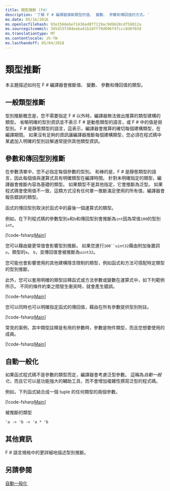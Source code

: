 ```yaml
---
title: 類型推斷 (F#)
description: '了解 F # 編譯器推斷類型的值、 變數、 參數和傳回值的方式。'
ms.date: 05/16/2016
ms.openlocfilehash: 93e1568ebe71436ad8f7119ac9d9628cdf58012a
ms.sourcegitcommit: 3d5d33f384eeba41b2dff79d096f47ccc8d8f03d
ms.translationtype: MT
ms.contentlocale: zh-TW
ms.lasthandoff: 05/04/2018
---
```

# <a name="type-inference"></a>類型推斷

本主題描述如何在 F # 編譯器會推斷值、 變數、 參數和傳回值的類型。

## <a name="type-inference-in-general"></a>一般類型推斷
型別推斷概念是，您不需要指定 F # 以外時，編譯器無法做出推算的類型建構的類型。 省略明確的型別資訊並不表示 F # 是動態類型的語言，或 F # 中的值是弱型別。 F # 是靜態類型的語言，這表示，編譯器會推算的確切每個建構類型，在編譯期間。 如果沒有足夠的資訊讓編譯器推斷每個建構類型，您必須在程式碼中某處加入明確的型別註解通常提供其他類型資訊。


## <a name="inference-of-parameter-and-return-types"></a>參數和傳回型別推斷
在參數清單中，您不必指定每個參數的型別。 和棒的是，F # 是靜態類型的語言，因此每個值與運算式具有明確類型在編譯時間。 針對未明確指定的類型，編譯器會推斷內容為基礎的類型。 如果類型不是其他指定，它會推斷為泛型。 如果程式碼會使用值不一致，這類方式沒有任何單一推斷滿足使用的所有值，編譯器會報告錯誤的類型。

函式的傳回型別取決於函式中的最後一個運算式的類型。

例如，在下列程式碼的參數型別`a`和`b`和傳回型別會推斷為`int`因為常值`100`的型別`int`。

[!code-fsharp[Main](../../../samples/snippets/fsharp/lang-ref-3/snippet301.fs)]

您可以藉由變更常值會影響型別推斷。 如果您進行`100``uint32`藉由附加後置詞`u`，類型的`a`， `b`，並傳回值會被推斷為`uint32`。

您可能也會影響使用的其他建構隱含限制的類型，例如函式和方法可搭配特定類型的型別推斷。

此外，您可以套用明確的類型註釋函式或方法參數或變數在運算式中，如下列範例所示。 不同的條件約束之間發生衝突時，就會產生錯誤。

[!code-fsharp[Main](../../../samples/snippets/fsharp/lang-ref-3/snippet302.fs)]

您可以同時也可以明確指定函式的傳回值，藉由在所有參數提供型別附註。

[!code-fsharp[Main](../../../samples/snippets/fsharp/lang-ref-3/snippet303.fs)]

常見的案例，其中類型註釋是有用的參數時，參數是物件類型，而且您想要使用的成員。

[!code-fsharp[Main](../../../samples/snippets/fsharp/lang-ref-3/snippet304.fs)]
    
## <a name="automatic-generalization"></a>自動一般化
如果函式程式碼不是參數的類型而定，編譯器會考慮泛型參數。 這稱為*自動一般化*，而且它可以是功能強大的輔助工具，而不會增加複雜性撰寫泛型的程式碼。

例如，下列函式結合成一個 tuple 的任何類型的兩個參數。

[!code-fsharp[Main](../../../samples/snippets/fsharp/lang-ref-3/snippet305.fs)]

被推斷的類型

```fsharp
'a -> 'b -> 'a * 'b
```

## <a name="additional-information"></a>其他資訊
F # 語言規格中的更詳細地描述型別推斷。


## <a name="see-also"></a>另請參閱
[自動一般化](generics/automatic-generalization.md)
